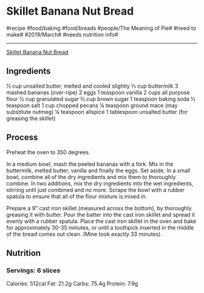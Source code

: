 # Skillet Banana Nut Bread
#recipe #food/baking #food/breads #people/The Meaning of Pie#
#need to make# #2019/March# #needs nutrition info#
- - - -
[Skillet Banana Nut Bread](http://www.themeaningofpie.com/2012/04/skillet-banana-nut-bread/)

## Ingredients
½ cup unsalted butter, melted and cooled slightly
⅓ cup buttermilk
3 mashed bananas (over-ripe)
2 eggs
1 teaspoon vanilla
2 cups all purpose flour
½ cup granulated sugar
½ cup brown sugar
1 teaspoon baking soda
½ teaspoon salt
1 cup chopped pecans
¼ teaspoon ground mace (may substitute nutmeg)
¼ teaspoon allspice
1 tablespoon unsalted butter (for greasing the skillet)

## Process
Preheat the oven to 350 degrees.

In a medium bowl, mash the peeled bananas with a fork. Mix in the buttermilk, melted butter, vanilla and finally the eggs. Set aside. In a small bowl, combine all of the dry ingredients and mix them to thoroughly combine. In two additions, mix the dry ingredients into the wet ingredients, stirring until just combined and no more. Scrape the bowl with a rubber spatula to ensure that all of the flour mixture is mixed in.

Prepare a 9” cast iron skillet (measured across the bottom), by thoroughly greasing it with butter. Pour the batter into the cast iron skillet and spread it evenly with a rubber spatula. Place the cast iron skillet in the oven and bake for approximately 30-35 minutes, or until a toothpick inserted in the middle of the bread comes out clean. (Mine took exactly 33 minutes).

## Nutrition
### Servings: 6 slices
Calories: 512cal
Fat: 21.2g
Carbs: 75.4g
Protein: 7.9g